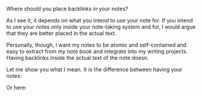 Where should you place backlinks in your notes?

As I see it, it depends on what you intend to use your note for. If you intend to use your notes only inside your note-taking system and for, I would argue that they are better placed in the actual text.

Personally, though, I want my notes to be atomic and self-contained and easy to extract from my note book and integrate into my writing projects. Having backlinks inside the actual text of the note doesn.

Let me show you what I mean. It is the difference between having your notes:

Or here:



